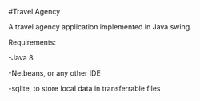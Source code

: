#Travel Agency

A travel agency application implemented in Java swing.

Requirements:

-Java 8

-Netbeans, or any other IDE

-sqlite, to store local data in transferrable files
